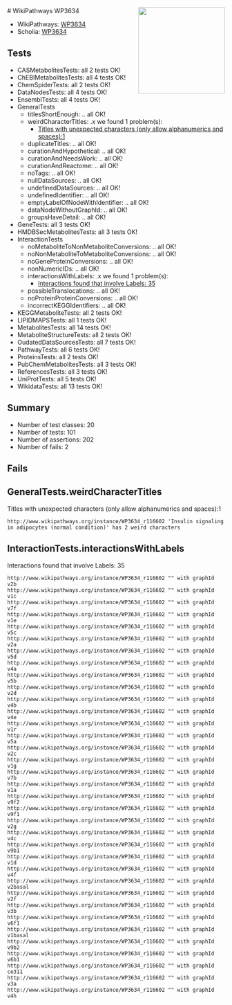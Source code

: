 <img style="float: right; width: 200px" src="https://upload.wikimedia.org/wikipedia/commons/thumb/8/83/Wplogo_with_text_500.png/640px-Wplogo_with_text_500.png" />
# WikiPathways WP3634

* WikiPathways: [WP3634](https://new.wikipathways.org/pathways/WP3634)
* Scholia: [WP3634](https://scholia.toolforge.org/wikipathways/WP3634)
## Tests
* CASMetabolitesTests: all 2 tests OK!
* ChEBIMetabolitesTests: all 4 tests OK!
* ChemSpiderTests: all 2 tests OK!
* DataNodesTests: all 4 tests OK!
* EnsemblTests: all 4 tests OK!
* GeneralTests
    * titlesShortEnough: .. all OK!
    * weirdCharacterTitles: .x we found 1 problem(s):
        * [Titles with unexpected characters (only allow alphanumerics and spaces):1](#fda87b3f)
    * duplicateTitles: .. all OK!
    * curationAndHypothetical: .. all OK!
    * curationAndNeedsWork: .. all OK!
    * curationAndReactome: .. all OK!
    * noTags: .. all OK!
    * nullDataSources: .. all OK!
    * undefinedDataSources: .. all OK!
    * undefinedIdentifier: .. all OK!
    * emptyLabelOfNodeWithIdentifier: .. all OK!
    * dataNodeWithoutGraphId: .. all OK!
    * groupsHaveDetail: .. all OK!
* GeneTests: all 3 tests OK!
* HMDBSecMetabolitesTests: all 3 tests OK!
* InteractionTests
    * noMetaboliteToNonMetaboliteConversions: .. all OK!
    * noNonMetaboliteToMetaboliteConversions: .. all OK!
    * noGeneProteinConversions: .. all OK!
    * nonNumericIDs: .. all OK!
    * interactionsWithLabels: .x we found 1 problem(s):
        * [Interactions found that involve Labels: 35](#fe97a8fb)
    * possibleTranslocations: .. all OK!
    * noProteinProteinConversions: .. all OK!
    * incorrectKEGGIdentifiers: .. all OK!
* KEGGMetaboliteTests: all 2 tests OK!
* LIPIDMAPSTests: all 1 tests OK!
* MetabolitesTests: all 14 tests OK!
* MetaboliteStructureTests: all 2 tests OK!
* OudatedDataSourcesTests: all 7 tests OK!
* PathwayTests: all 6 tests OK!
* ProteinsTests: all 2 tests OK!
* PubChemMetabolitesTests: all 3 tests OK!
* ReferencesTests: all 3 tests OK!
* UniProtTests: all 5 tests OK!
* WikidataTests: all 13 tests OK!


## Summary

* Number of test classes: 20
* Number of tests: 101
* Number of assertions: 202
* Number of fails: 2

## Fails

<a name="fda87b3f" />

## GeneralTests.weirdCharacterTitles

Titles with unexpected characters (only allow alphanumerics and spaces):1
```
http://www.wikipathways.org/instance/WP3634_r116602 'Insulin signaling in adipocytes (normal condition)' has 2 weird characters
```

<a name="fe97a8fb" />

## InteractionTests.interactionsWithLabels

Interactions found that involve Labels: 35
```
http://www.wikipathways.org/instance/WP3634_r116602 "" with graphId v2b
http://www.wikipathways.org/instance/WP3634_r116602 "" with graphId v1c
http://www.wikipathways.org/instance/WP3634_r116602 "" with graphId v7f
http://www.wikipathways.org/instance/WP3634_r116602 "" with graphId v1e
http://www.wikipathways.org/instance/WP3634_r116602 "" with graphId v5c
http://www.wikipathways.org/instance/WP3634_r116602 "" with graphId v2a
http://www.wikipathways.org/instance/WP3634_r116602 "" with graphId v5d
http://www.wikipathways.org/instance/WP3634_r116602 "" with graphId v4a
http://www.wikipathways.org/instance/WP3634_r116602 "" with graphId v5b
http://www.wikipathways.org/instance/WP3634_r116602 "" with graphId v2d
http://www.wikipathways.org/instance/WP3634_r116602 "" with graphId v4b
http://www.wikipathways.org/instance/WP3634_r116602 "" with graphId v4e
http://www.wikipathways.org/instance/WP3634_r116602 "" with graphId v1r
http://www.wikipathways.org/instance/WP3634_r116602 "" with graphId v5a
http://www.wikipathways.org/instance/WP3634_r116602 "" with graphId v2c
http://www.wikipathways.org/instance/WP3634_r116602 "" with graphId v1g
http://www.wikipathways.org/instance/WP3634_r116602 "" with graphId v7b
http://www.wikipathways.org/instance/WP3634_r116602 "" with graphId v1a
http://www.wikipathways.org/instance/WP3634_r116602 "" with graphId v9f2
http://www.wikipathways.org/instance/WP3634_r116602 "" with graphId v9f1
http://www.wikipathways.org/instance/WP3634_r116602 "" with graphId v2g
http://www.wikipathways.org/instance/WP3634_r116602 "" with graphId v4c
http://www.wikipathways.org/instance/WP3634_r116602 "" with graphId v9b1
http://www.wikipathways.org/instance/WP3634_r116602 "" with graphId v1d
http://www.wikipathways.org/instance/WP3634_r116602 "" with graphId v4f
http://www.wikipathways.org/instance/WP3634_r116602 "" with graphId v2basal
http://www.wikipathways.org/instance/WP3634_r116602 "" with graphId v2f
http://www.wikipathways.org/instance/WP3634_r116602 "" with graphId v3b
http://www.wikipathways.org/instance/WP3634_r116602 "" with graphId v6f1
http://www.wikipathways.org/instance/WP3634_r116602 "" with graphId v1basal
http://www.wikipathways.org/instance/WP3634_r116602 "" with graphId v9b2
http://www.wikipathways.org/instance/WP3634_r116602 "" with graphId v6b1
http://www.wikipathways.org/instance/WP3634_r116602 "" with graphId ce311
http://www.wikipathways.org/instance/WP3634_r116602 "" with graphId v3a
http://www.wikipathways.org/instance/WP3634_r116602 "" with graphId v4h
```

